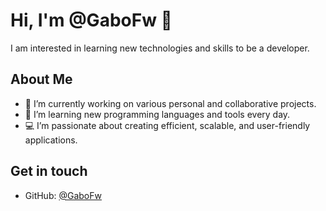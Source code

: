# Hi, I'm @GaboFw 👋

I am interested in learning new technologies and skills to be a developer.

## About Me
- 🔭 I’m currently working on various personal and collaborative projects.
- 🌱 I’m learning new programming languages and tools every day.
- 💻 I’m passionate about creating efficient, scalable, and user-friendly applications.

## Get in touch
- GitHub: [@GaboFw](https://github.com/GaboFw)
<!-- - Linkedin: [@nombre](url) -->
